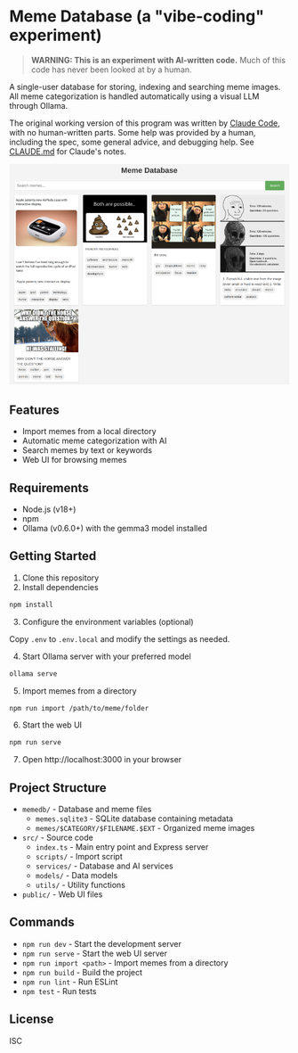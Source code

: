 # Meme Database (a "vibe-coding" experiment)

> **WARNING: This is an experiment with AI-written code.** Much of this code has never been looked at by a human.

A single-user database for storing, indexing and searching meme images. All meme categorization is handled automatically using a visual LLM through Ollama.

The original working version of this program was written by [Claude Code](https://docs.anthropic.com/en/docs/agents-and-tools/claude-code/overview), with no human-written parts. Some help was provided by a human, including the spec, some general advice, and debugging help. See [CLAUDE.md](./CLAUDE.md) for Claude's notes.

![Meme database with text search bar and meme thumbnails](screenshots/meme-database.webp)

## Features

- Import memes from a local directory
- Automatic meme categorization with AI
- Search memes by text or keywords
- Web UI for browsing memes

## Requirements

- Node.js (v18+)
- npm
- Ollama (v0.6.0+) with the gemma3 model installed

## Getting Started

1. Clone this repository
2. Install dependencies

```bash
npm install
```

3. Configure the environment variables (optional)

Copy `.env` to `.env.local` and modify the settings as needed.

4. Start Ollama server with your preferred model

```bash
ollama serve
```

5. Import memes from a directory

```bash
npm run import /path/to/meme/folder
```

6. Start the web UI

```bash
npm run serve
```

7. Open http://localhost:3000 in your browser

## Project Structure

- `memedb/` - Database and meme files
  - `memes.sqlite3` - SQLite database containing metadata
  - `memes/$CATEGORY/$FILENAME.$EXT` - Organized meme images
- `src/` - Source code
  - `index.ts` - Main entry point and Express server
  - `scripts/` - Import script
  - `services/` - Database and AI services
  - `models/` - Data models
  - `utils/` - Utility functions
- `public/` - Web UI files

## Commands

- `npm run dev` - Start the development server
- `npm run serve` - Start the web UI server
- `npm run import <path>` - Import memes from a directory
- `npm run build` - Build the project
- `npm run lint` - Run ESLint
- `npm test` - Run tests

## License

ISC
